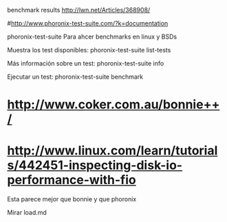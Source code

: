 benchmark results
http://lwn.net/Articles/368908/

#http://www.phoronix-test-suite.com/?k=documentation

phoronix-test-suite
Para ahcer benchmarks en linux y BSDs

Muestra los test disponibles:
phoronix-test-suite list-tests

Más información sobre un test:
phoronix-test-suite info <test name>

Ejecutar un test:
phoronix-test-suite benchmark <test name>


# http://www.coker.com.au/bonnie++/


# http://www.linux.com/learn/tutorials/442451-inspecting-disk-io-performance-with-fio
Esta parece mejor que bonnie y que phoronix


Mirar load.md
